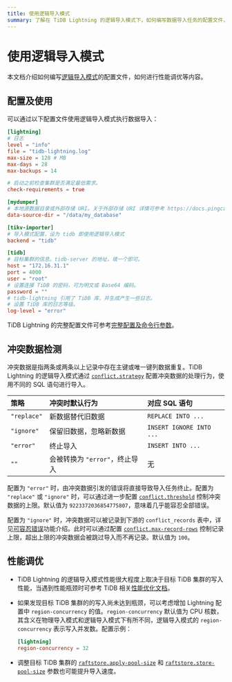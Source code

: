 ```yaml
---
title: 使用逻辑导入模式
summary: 了解在 TiDB Lightning 的逻辑导入模式下，如何编写数据导入任务的配置文件，如何进行性能调优等。
---
```


# 使用逻辑导入模式

本文档介绍如何编写[逻辑导入模式](/tidb-lightning/tidb-lightning-logical-import-mode.md)的配置文件，如何进行性能调优等内容。

## 配置及使用

可以通过以下配置文件使用逻辑导入模式执行数据导入：

```toml
[lightning]
# 日志
level = "info"
file = "tidb-lightning.log"
max-size = 128 # MB
max-days = 28
max-backups = 14

# 启动之前检查集群是否满足最低需求。
check-requirements = true

[mydumper]
# 本地源数据目录或外部存储 URI。关于外部存储 URI 详情可参考 https://docs.pingcap.com/zh/tidb/v6.6/backup-and-restore-storages#uri-%E6%A0%BC%E5%BC%8F。
data-source-dir = "/data/my_database"

[tikv-importer]
# 导入模式配置，设为 tidb 即使用逻辑导入模式
backend = "tidb"

[tidb]
# 目标集群的信息。tidb-server 的地址，填一个即可。
host = "172.16.31.1"
port = 4000
user = "root"
# 设置连接 TiDB 的密码，可为明文或 Base64 编码。
password = ""
# tidb-lightning 引用了 TiDB 库，并生成产生一些日志。
# 设置 TiDB 库的日志等级。
log-level = "error"
```

TiDB Lightning 的完整配置文件可参考[完整配置及命令行参数](/tidb-lightning/tidb-lightning-configuration.md)。

## 冲突数据检测

冲突数据是指两条或两条以上记录中存在主键或唯一键列数据重复。TiDB Lightning 的逻辑导入模式通过 [`conflict.strategy`](/tidb-lightning/tidb-lightning-configuration.md#tidb-lightning-任务配置) 配置冲突数据的处理行为，使用不同的 SQL 语句进行导入。

| 策略 | 冲突时默认行为          | 对应 SQL 语句 |
|:---|:-----------------|:---|
| `"replace"` | 新数据替代旧数据         | `REPLACE INTO ...` |
| `"ignore"` | 保留旧数据，忽略新数据      | `INSERT IGNORE INTO ...` |
| `"error"` | 终止导入             | `INSERT INTO ...` |
| `""` | 会被转换为 `"error"`，终止导入 | 无 |

配置为 `"error"` 时，由冲突数据引发的错误将直接导致导入任务终止。配置为 `"replace"` 或 `"ignore"` 时，可以通过进一步配置 [`conflict.threshold`](/tidb-lightning/tidb-lightning-configuration.md#tidb-lightning-任务配置) 控制冲突数据的上限。默认值为 `9223372036854775807`，意味着几乎能容忍全部错误。

配置为 `"ignore"` 时，冲突数据可以被记录到下游的 `conflict_records` 表中，详见[可容忍错误](/tidb-lightning/tidb-lightning-error-resolution.md)功能介绍。此时可以通过配置 [`conflict.max-record-rows`](/tidb-lightning/tidb-lightning-configuration.md#tidb-lightning-任务配置) 控制记录上限，超出上限的冲突数据会被跳过导入而不再记录。默认值为 `100`。

## 性能调优

- TiDB Lightning 的逻辑导入模式性能很大程度上取决于目标 TiDB 集群的写入性能，当遇到性能瓶颈时可参考 TiDB 相关[性能优化文档](/best-practices/high-concurrency-best-practices.md)。

- 如果发现目标 TiDB 集群的的写入尚未达到瓶颈，可以考虑增加 Lightning 配置中 `region-concurrency` 的值。`region-concurrency` 默认值为 CPU 核数，其含义在物理导入模式和逻辑导入模式下有所不同，逻辑导入模式的 `region-concurrency` 表示写入并发数。配置示例：

    ```toml
    [lightning]
    region-concurrency = 32
    ```

- 调整目标 TiDB 集群的 [`raftstore.apply-pool-size`](/tikv-configuration-file.md#apply-pool-size) 和 [`raftstore.store-pool-size`](/tikv-configuration-file.md#store-pool-size) 参数也可能提升导入速度。
